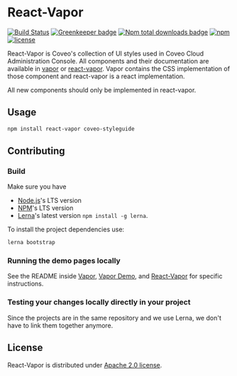 # React-Vapor

[![Build Status](https://img.shields.io/travis/coveo/react-vapor.svg?style=flat-square)](https://travis-ci.org/coveo/react-vapor)
[![Greenkeeper badge](https://badges.greenkeeper.io/coveo/react-vapor.svg?style=flat-square)](https://greenkeeper.io/)
[![Npm total downloads badge](https://img.shields.io/npm/dt/react-vapor.svg?style=flat-square)](https://www.npmjs.com/package/react-vapor)
[![npm](https://img.shields.io/npm/v/react-vapor.svg?maxAge=2592000&style=flat-square)](https://www.npmjs.com/package/react-vapor)
[![license](https://img.shields.io/hexpm/l/plug.svg?style=flat-square)](LICENSE)

React-Vapor is Coveo's collection of UI styles used in Coveo Cloud Administration Console. All components and their documentation are available in [vapor](http://vapor.surge.sh) or [react-vapor](http://react-vapor.surge.sh/). Vapor contains the CSS implementation of those component and react-vapor is a react implementation.

All new components should only be implemented in react-vapor.

## Usage

```bash
npm install react-vapor coveo-styleguide
```

## Contributing

### Build

Make sure you have 

- [Node.js](https://nodejs.org/)'s LTS version
- [NPM](https://www.npmjs.com/package/npm)'s LTS version
- [Lerna](https://lerna.js.org/)'s latest version `npm install -g lerna`.

To install the project dependencies use:

```bash
lerna bootstrap
```

### Running the demo pages locally

See the README inside [Vapor](packages/vapor), [Vapor Demo](packages/vapor-demo), and [React-Vapor](packages/react-vapor) for specific instructions.

### Testing your changes locally directly in your project

Since the projects are in the same repository and we use Lerna, we don't have to link them together anymore.

## License

React-Vapor is distributed under [Apache 2.0 license](LICENSE).

